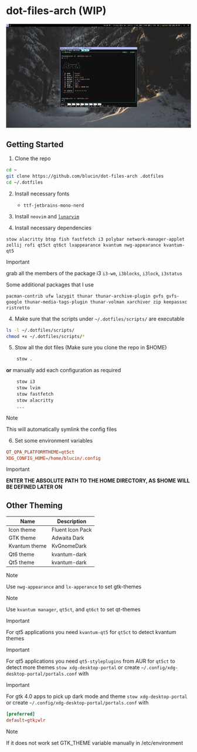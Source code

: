 # dot-files-arch (WIP)

![homescreen-screenshot](./assets/screenshot.png)

## Getting Started

1. Clone the repo

```bash
cd ~
git clone https://github.com/blucin/dot-files-arch .dotfiles
cd ~/.dotfiles
```

2. Install necessary fonts
    - `ttf-jetbrains-mono-nerd`

3. Install `neovim` and [`lunarvim`](https://www.lunarvim.org/)

3. Install necessary dependencies

```
stow alacritty btop fish fastfetch i3 polybar network-manager-applet zellij rofi qt5ct qt6ct lxappearance kvantum nwg-appearance kvantum-qt5
```
> [!IMPORTANT] 
> grab all the members of the package i3 `i3-wm`, `i3blocks`, `i3lock`, `i3status`

Some additional packages that I use

```
pacman-contrib ufw lazygit thunar thunar-archive-plugin gvfs gvfs-google thunar-media-tags-plugin thunar-volman xarchiver zip keepassxc ristretto
```

4. Make sure that the scripts under `~/.dotfiles/scripts/` are executable

```bash
ls -l ~/.dotfiles/scripts/
chmod +x ~/.dotfiles/scripts/*
```

5. Stow all the dot files (Make sure you clone the repo in $HOME)

```bash
    stow .
```

**or** manually add each configuration as required

```bash
    stow i3
    stow lvim
    stow fastfetch
    stow alacritty
    ...
```

> [!NOTE]
> This will automatically symlink the config files

6. Set some environment variables

```conf
QT_QPA_PLATFORMTHEME=qt5ct
XDG_CONFIG_HOME=/home/blucin/.config
```
> [!IMPORTANT]  
> **ENTER THE ABSOLUTE PATH TO THE HOME DIRECTORY, AS $HOME WILL BE DEFINED LATER ON**

## Other Theming

| Name | Description |
| ----- | ----------- |
| Icon theme | Fluent Icon Pack |
| GTK theme | Adwaita Dark |
| Kvantum theme | KvGnomeDark |
| Qt6 theme | kvantum-dark |
| Qt5 theme | kvantum-dark |

> [!NOTE]
> Use `nwg-appearance` and `lx-apperance` to set gtk-themes

> [!NOTE]
> Use `kvantum manager`, `qt5ct`, and `qt6ct` to set qt-themes

> [!IMPORTANT]
> For qt5 applications you need `kvantum-qt5` for `qt5ct` to detect kvantum themes

> [!IMPORTANT]
> For qt5 applications you need `qt5-styleplugins` from AUR for `qt5ct` to detect more themes
> `stow xdg-desktop-portal` or create `~/.config/xdg-desktop-portal/portals.conf` with

> [!IMPORTANT]
> For gtk 4.0 apps to pick up dark mode and theme
> `stow xdg-desktop-portal` or create `~/.config/xdg-desktop-portal/portals.conf` with

 ```conf
[preferred]
default=gtk;wlr
```

> [!NOTE]
> If it does not work set GTK_THEME variable manually in /etc/environment


